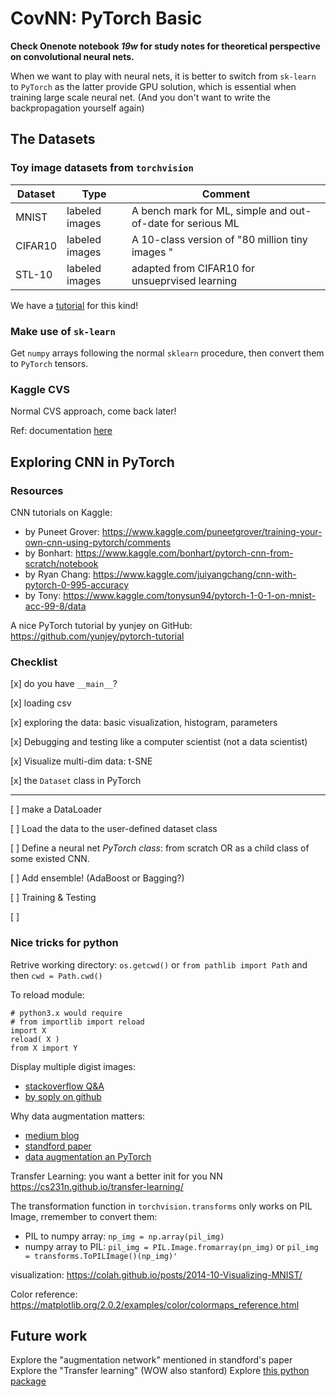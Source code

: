 # CovNN: PyTorch Basic

**Check Onenote notebook _19w_ for study notes for theoretical perspective on convolutional neural nets.**

When we want to play with neural nets, it is better to switch from `sk-learn` to `PyTorch` as the latter provide GPU solution, which is essential when training large scale neural net. (And you don't want to write the backpropagation yourself again)

## The Datasets

### Toy image datasets from `torchvision`

| Dataset | Type           | Comment                                                    |
| ------- | -------------- | ---------------------------------------------------------- |
| MNIST   | labeled images | A bench mark for ML, simple and out-of-date for serious ML |
| CIFAR10 | labeled images | A 10-class version of "80 million tiny images "            |
| STL-10  | labeled images | adapted from CIFAR10 for unsueprvised learning             |

We have a [tutorial](https://pytorch.org/tutorials/beginner/data_loading_tutorial.htm) for this kind!

### Make use of `sk-learn`

Get `numpy` arrays following the normal `sklearn` procedure, then convert them to `PyTorch` tensors.

### Kaggle CVS

Normal CVS approach, come back later!

Ref: documentation [here](https://pytorch.org/docs/stable/torchvision/datasets.html)

## Exploring CNN in PyTorch

### Resources

CNN tutorials on Kaggle:

- by Puneet Grover: https://www.kaggle.com/puneetgrover/training-your-own-cnn-using-pytorch/comments
- by Bonhart: https://www.kaggle.com/bonhart/pytorch-cnn-from-scratch/notebook
- by Ryan Chang: https://www.kaggle.com/juiyangchang/cnn-with-pytorch-0-995-accuracy
- by Tony: https://www.kaggle.com/tonysun94/pytorch-1-0-1-on-mnist-acc-99-8/data

A nice PyTorch tutorial by yunjey on GitHub: https://github.com/yunjey/pytorch-tutorial

### Checklist

[x] do you have `__main__`?

[x] loading csv

[x] exploring the data: basic visualization, histogram, parameters

[x] Debugging and testing like a computer scientist (not a data scientist)

[x] Visualize multi-dim data: t-SNE

[x] the `Dataset` class in PyTorch

---

[ ] make a DataLoader

[ ] Load the data to the user-defined dataset class

[ ] Define a neural net _PyTorch class_: from scratch OR as a child class of some existed CNN.

[ ] Add ensemble! (AdaBoost or Bagging?)

[ ] Training & Testing

[ ]

### Nice tricks for python

Retrive working directory: `os.getcwd()` or `from pathlib import Path` and then `cwd = Path.cwd()`

To reload module:

```python3
# python3.x would require
# from importlib import reload
import X
reload( X )
from X import Y
```

Display multiple digist images:

- [stackoverflow Q&A](https://stackoverflow.com/questions/46615554/how-to-display-multiple-images-in-one-figure-correctly/46616645)
- [by soply on github](https://gist.github.com/soply/f3eec2e79c165e39c9d540e916142ae1)

Why data augmentation matters:

- [medium blog](https://medium.com/nanonets/how-to-use-deep-learning-when-you-have-limited-data-part-2-data-augmentation-c26971dc8ced)
- [standford paper](http://cs231n.stanford.edu/reports/2017/pdfs/300.pdf)
- [data augmentation an PyTorch](https://stackoverflow.com/questions/51677788/data-augmentation-in-pytorch)

Transfer Learning: you want a better init for you NN
https://cs231n.github.io/transfer-learning/

The transformation function in `torchvision.transforms` only works on PIL Image, rremember to convert them:

- PIL to numpy array: `np_img = np.array(pil_img)`
- numpy array to PIL: `pil_img = PIL.Image.fromarray(pn_img)` or `pil_img = transforms.ToPILImage()(np_img)'`

visualization: https://colah.github.io/posts/2014-10-Visualizing-MNIST/

Color reference: https://matplotlib.org/2.0.2/examples/color/colormaps_reference.html

## Future work

Explore the "augmentation network" mentioned in standford's paper
Explore the "Transfer learning" (WOW also stanford)
Explore [this python package](https://github.com/mdbloice/Augmentor)
